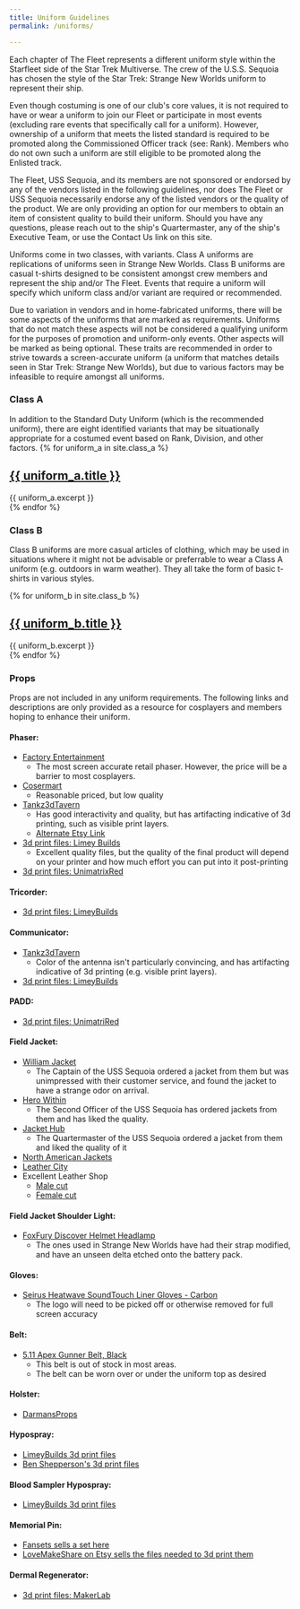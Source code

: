 ```yaml
---
title: Uniform Guidelines
permalink: /uniforms/

---
```


Each chapter of The Fleet represents a different uniform style within the Starfleet side of the Star Trek Multiverse. The crew of the U.S.S. Sequoia has chosen the style of the Star Trek: Strange New Worlds uniform to represent their ship. 

Even though costuming is one of our club's core values, it is not required to have or wear a uniform to join our Fleet or participate in most events (excluding rare events that specifically call for a uniform). However, ownership of a uniform that meets the listed standard is required to be promoted along the Commissioned Officer track (see: Rank). Members who do not own such a uniform are still eligible to be promoted along the Enlisted track.

The Fleet, USS Sequoia, and its members are not sponsored or endorsed by any of the vendors listed in the following guidelines, nor does The Fleet or USS Sequoia necessarily endorse any of the listed vendors or the quality of the product.  We are only providing an option for our members to obtain an item of consistent quality to build their uniform.  Should you have any questions, please reach out to the ship's Quartermaster, any of the ship's Executive Team, or use the Contact Us link on this site.

Uniforms come in two classes, with variants. Class A uniforms are replications of uniforms seen in Strange New Worlds. Class B uniforms are casual t-shirts designed to be consistent amongst crew members and represent the ship and/or The Fleet. Events that require a uniform will specify which uniform class and/or variant are required or recommended.

Due to variation in vendors and in home-fabricated uniforms, there will be some aspects of the uniforms that are marked as requirements. Uniforms that do not match these aspects will not be considered a qualifying uniform for the purposes of promotion and uniform-only events. Other aspects will be marked as being optional. These traits are recommended in order to strive towards a screen-accurate uniform (a uniform that matches details seen in Star Trek: Strange New Worlds), but due to various factors may be infeasible to require amongst all uniforms.

### Class A 
In addition to the Standard Duty Uniform (which is the recommended uniform), there are eight identified variants that may be situationally appropriate for a costumed event based on Rank, Division, and other factors.
{% for uniform_a in site.class_a %}
  <div class="grid__item">
      <h2><a href="{{ uniform_a.url }}"> {{ uniform_a.title }}</a></h2>
      {{ uniform_a.excerpt }}
  </div>
{% endfor %}
<div style="clear:left" />

### Class B
Class B uniforms are more casual articles of clothing, which may be used in situations where it might not be advisable or preferrable to wear a Class A uniform (e.g. outdoors in warm weather). They all take the form of basic t-shirts in various styles.

{% for uniform_b in site.class_b %}
  <div class="grid__item">
      <h2><a href="{{ uniform_b.url }}"> {{ uniform_b.title }}</a></h2>
      {{ uniform_b.excerpt }}
  </div>
{% endfor %}
<div style="clear:left" />

### Props

Props are not included in any uniform requirements. The following links and descriptions are only provided as a resource for cosplayers and members hoping to enhance their uniform.

#### Phaser:
* [Factory Entertainment](https://factoryent.com/products/star-trek-strange-new-worlds-phaser-limited-edition-prop-replica)
  * The most screen accurate retail phaser. However, the price will be a barrier to most cosplayers.
* [Cosermart](https://cosermart.com/products/star-trek-strange-new-worlds-phaser-cosplay-snw-pike-pistol-props-resin-handmade)
  * Reasonable priced, but low quality
* [Tankz3dTavern](https://www.ebay.com/itm/205075551966)
  * Has good interactivity and quality, but has artifacting indicative of 3d printing, such as visible print layers.
  * [Alternate Etsy Link](https://www.etsy.com/listing/1839743759/star-trek-strange-new-worlds-type-2)
* [3d print files: Limey Builds](https://cults3d.com/en/3d-model/gadget/strange-new-worlds-phaser-star-trek)
  * Excellent quality files, but the quality of the final product will depend on your printer and how much effort you can put into it post-printing
* [3d print files: UnimatrixRed](https://www.printables.com/model/957501-star-trek-snw-phaser)

#### Tricorder:
* [3d print files: LimeyBuilds](https://www.cgtrader.com/3d-print-models/hobby-diy/other/strange-new-worlds-tricorder-star-trek)

#### Communicator:
* [Tankz3dTavern](https://www.ebay.com/itm/205001494035)
  * Color of the antenna isn't particularly convincing, and has artifacting indicative of 3d printing (e.g. visible print layers).
* [3d print files: LimeyBuilds](https://www.cgtrader.com/3d-print-models/hobby-diy/other/strange-new-worlds-communicator-star-trek)

#### PADD:
* [3d print files: UnimatriRed](https://www.printables.com/model/986491-star-trek-snw-padd)

#### Field Jacket:

* [William Jacket](https://www.williamjacket.com/product/star-trek-strange-new-worlds-leather-jacket/)  
  * The Captain of the USS Sequoia ordered a jacket from them but was unimpressed with their customer service, and found the jacket to have a strange odor on arrival.  
* [Hero Within](https://herowithinstore.com/collections/star-trek/products/strange-new-worlds-preorder-jacket)  
  * The Second Officer of the USS Sequoia has ordered jackets from them and has liked the quality.  
* [Jacket Hub](https://www.jacket-hub.com/product/star-trek-strange-new-worlds-leather-jacket/)  
  * The Quartermaster of the USS Sequoia ordered a jacket from them and liked the quality of it  
* [North American Jackets](https://www.northamericanjackets.com/product/anson-mount-star-trek-strange-new-worlds-leather-jacket/)  
* [Leather City](https://www.theleathercity.com/product/star-trek-strange-new-worlds-jacket/)  
* Excellent Leather Shop  
  * [Male cut](https://excellentleathershop.com/product/warrior-leather-jacket/)  
  * [Female cut](https://excellentleathershop.com/product/womens-away-leather-jacket-elstsmj1082/)

#### Field Jacket Shoulder Light:

* [FoxFury Discover Helmet Headlamp](https://www.amazon.com/FoxFury-Discover-Helmet-Headlamp-Silicone/dp/B00B31Z0LY)  
  * The ones used in Strange New Worlds have had their strap modified, and have an unseen delta etched onto the battery pack.

#### Gloves:

* [Seirus Heatwave SoundTouch Liner Gloves \- Carbon](https://www.sportsmans.com/clothing-outdoor-casual-men-women-youth/accessories/hats-gloves/seirus-heatwave-soundtouch-liner-gloves/p/1524726)  
  * The logo will need to be picked off or otherwise removed for full screen accuracy

#### Belt:

* [5.11 Apex Gunner Belt, Black](https://www.511tactical.com/apex-gunners-belt-1-12-wide.html?)  
  * This belt is out of stock in most areas.  
  * The belt can be worn over or under the uniform top as desired

#### Holster:

* [DarmansProps](https://www.etsy.com/listing/1437806091/star-trek-phaser-single-drop-holster)

#### Hypospray:

* [LimeyBuilds 3d print files](https://cults3d.com/en/3d-model/gadget/strange-new-worlds-hypospray-star-trek)  
* [Ben Shepperson's 3d print files](https://www.printables.com/model/506960-hypospray-star-trek-snw)

#### Blood Sampler Hypospray:

* [LimeyBuilds 3d print files](https://cults3d.com/en/3d-model/gadget/strange-new-worlds-blood-sampler-hypo)

#### Memorial Pin:

* [Fansets sells a set here](https://fansets.com/collections/strange-new-worlds/products/star-trek-strange-new-worlds-memorial-pin-collection)  
* [LoveMakeShare on Etsy sells the files needed to 3d print them](https://www.etsy.com/listing/1266548194/memorial-badges-star-trek-strange-new)

#### Dermal Regenerator:  
* [3d print files: MakerLab](https://www.artstation.com/marketplace/p/NoAPg/medical-scanner-tool-star-trek-printable-3d-model-stl-files) 
